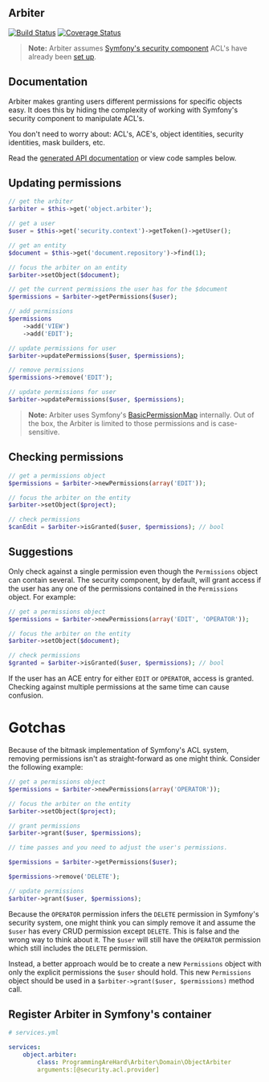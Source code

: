 ## Arbiter

[![Build Status](https://travis-ci.org/dadamssg/arbiter.svg?branch=master)](https://travis-ci.org/dadamssg/Arbiter)
[![Coverage Status](https://coveralls.io/repos/dadamssg/arbiter/badge.png?branch=master)](https://coveralls.io/r/dadamssg/arbiter?branch=master)

> **Note:** Arbiter assumes [Symfony's security component](https://packagist.org/packages/symfony/security) ACL's have already been [set up](http://symfony.com/doc/current/cookbook/security/acl.html).

## Documentation

Arbiter makes granting users different permissions for specific objects easy. It does this by hiding the complexity of working with Symfony's security component to manipulate ACL's.

You don't need to worry about: ACL's, ACE's, object identities, security identities, mask builders, etc.

Read the [generated API documentation](http://dadamssg.github.io/arbiter/) or view code samples below.

## Updating permissions

```php
// get the arbiter
$arbiter = $this->get('object.arbiter');

// get a user
$user = $this->get('security.context')->getToken()->getUser();

// get an entity
$document = $this->get('document.repository')->find(1);

// focus the arbiter on an entity
$arbiter->setObject($document);

// get the current permissions the user has for the $document
$permissions = $arbiter->getPermissions($user);

// add permissions
$permissions
    ->add('VIEW')
    ->add('EDIT');

// update permissions for user
$arbiter->updatePermissions($user, $permissions);

// remove permissions
$permissions->remove('EDIT');

// update permissions for user
$arbiter->updatePermissions($user, $permissions);
```

> **Note:** Arbiter uses Symfony's [BasicPermissionMap](https://github.com/symfony/Security/blob/master/Acl/Permission/BasicPermissionMap.php) internally. Out of the box, the Arbiter is limited to those permissions and is case-sensitive.

## Checking permissions

```php
// get a permissions object
$permissions = $arbiter->newPermissions(array('EDIT'));

// focus the arbiter on the entity
$arbiter->setObject($project);

// check permissions
$canEdit = $arbiter->isGranted($user, $permissions); // bool
```

## Suggestions

Only check against a single permission even though the `Permissions` object can contain several. The security component, by default, will grant access if the user has any one of the permissions contained in the `Permissions` object. For example:

```php
// get a permissions object
$permissions = $arbiter->newPermissions(array('EDIT', 'OPERATOR'));

// focus the arbiter on the entity
$arbiter->setObject($document);

// check permissions
$granted = $arbiter->isGranted($user, $permissions); // bool
```

If the user has an ACE entry for either `EDIT` or `OPERATOR`, access is granted. Checking against multiple permissions at the same time can cause confusion.

# Gotchas

Because of the bitmask implementation of Symfony's ACL system, removing permissions isn't as straight-forward as one might think. Consider the following example:

```php
// get a permissions object
$permissions = $arbiter->newPermissions(array('OPERATOR'));

// focus the arbiter on the entity
$arbiter->setObject($project);

// grant permissions
$arbiter->grant($user, $permissions);

// time passes and you need to adjust the user's permissions.

$permissions = $arbiter->getPermissions($user);

$permissions->remove('DELETE');

// update permissions
$arbiter->grant($user, $permissions);
```

Because the `OPERATOR` permission infers the `DELETE` permission in Symfony's security system,
one might think you can simply remove it and assume the `$user` has every CRUD permission except `DELETE`.
This is false and the wrong way to think about it. The `$user` will still have the `OPERATOR` permission which
still includes the `DELETE` permission.

Instead, a better approach would be to create a new `Permissions` object with only the explicit permissions the `$user` should
hold. This new `Permissions` object should be used in a `$arbiter->grant($user, $permissions)` method call.

## Register Arbiter in Symfony's container

```yml
# services.yml

services:
    object.arbiter:
        class: ProgrammingAreHard\Arbiter\Domain\ObjectArbiter
        arguments:[@security.acl.provider]
```